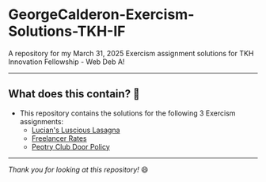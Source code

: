 # GeorgeCalderon-Exercism-Solutions-TKH-IF

A repository for my March 31, 2025 Exercism assignment solutions for TKH Innovation Fellowship - Web Deb A!

---

## What does this contain? 🔎

* This repository contains the solutions for the following 3 Exercism assignments:
    * [Lucian's Luscious Lasagna](https://exercism.org/tracks/javascript/exercises/lasagna)
    * [Freelancer Rates](https://exercism.org/tracks/javascript/exercises/freelancer-rates)
    * [Peotry Club Door Policy](https://exercism.org/tracks/javascript/exercises/poetry-club-door-policy)

---

_Thank you for looking at this repository!_ 😄